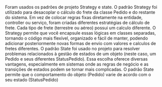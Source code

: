 Foram usados os padrões de projeto Strategy e state.
O padrão Strategy foi utilizado para desacoplar o cálculo do frete da classe Pedido e do restante do sistema. Em vez de colocar regras fixas diretamente na entidade, controller ou serviço, foram criadas diferentes estratégias de cálculo de frete.
Cada tipo de frete (terrestre ou aéreo) possui um calculo diferente. O Strategy permite que você encapsule essas lógicas em classes separadas, tornando o código mais flexível, organizado e fácil de manter, podendo adicionar posteriormente novas formas de envio com valores e calculos de fretes diferentes.
O padrão State foi usado no projeto para resolver problemas relacionados à gestão de estados de um objeto (neste caso, um Pedido e seus diferentes StatusPedido). Essa escolha oferece diversas vantagens, especialmente em sistemas onde as regras de negócio e as transições de estados podem se tornar mais complicadas.
O padrão State permite que o comportamento do objeto (Pedido) varie de acordo com o seu estado (StatusPedido)
